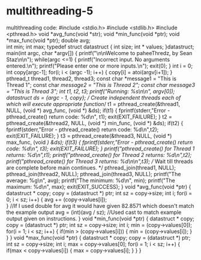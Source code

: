 # multithreading-5
multithreading
code:
#include <stdio.h>
#include <stdlib.h>
#include <pthread.h> 
void *avg_func(void *str);
void *min_func(void *ptr);
void *max_func(void *ptr);
double avg;        
int min;
int max;
typedef struct datastruct
{
    int size;
    int * values;
}datastruct;
main(int argc, char *argv[])
{
	printf("\n\nWelcome to paheeThredz, by Sean Staz\n\n");
    while(argc <=1)
    {
        printf("Incorrect input. No arguments entered.\n");
        printf("Please enter one or more inputs.\n");
        exit(0);
	} 
    int i = 0;
    int copy[argc-1];
    for(i; i < (argc -1); i++)
    {
        copy[i] = atoi(argv[i+1]);
    }   
    pthread_t thread1, thread2, thread3;
    const char *message1 = "This is Thread 1";
    const char *message2 = "This is Thread 2";
    const char *message3 = "This is Thread 3";
    int  t1, t2, t3;
    printf("Running: %s\n\n", argv[0]);
    datastruct ds = {argc - 1, copy};
    /* Create independent threads each of which will execute appropriate function*/
    t1 = pthread_create(&thread1, NULL, (void *) avg_func, (void *) &ds);
    if(t1)
    {
        fprintf(stderr,"Error - pthread_create() return code: %d\n", t1);
        exit(EXIT_FAILURE);
    }
    t2 = pthread_create(&thread2, NULL, (void *) min_func, (void *) &ds);
    if(t2)
    {
        fprintf(stderr,"Error - pthread_create() return code: %d\n",t2);
        exit(EXIT_FAILURE);
    } 
    t3 = pthread_create(&thread3, NULL, (void *) max_func, (void *) &ds);
    if(t3)
    {
        fprintf(stderr,"Error - pthread_create() return code: %d\n", t3);
        exit(EXIT_FAILURE);
    }
    printf("pthread_create() for Thread 1 returns: %d\n",t1);
    printf("pthread_create() for Thread 2 returns: %d\n",t2);
    printf("pthread_create() for Thread 3 returns: %d\n\n",t3);
    /* Wait till threads are complete before main continues. */
    pthread_join(thread1, NULL);
    pthread_join(thread2, NULL);
    pthread_join(thread3, NULL);
    printf("The average:  %g\n", avg);
    printf("The minimum:  %d\n", min);
    printf("The maximum:  %d\n", max);
    exit(EXIT_SUCCESS);
}
void *avg_func(void *ptr)
{
    datastruct * copy;
    copy = (datastruct *) ptr;
    int sz = copy->size;
    int i; 
    for(i = 0; i < sz; i++)
    {
        avg += (copy->values[i]);    
    }                               //If I used double for avg it would have given 82.8571 which doesn't match the example output
    avg = (int)(avg / sz);          //Used cast to match example output given on instructions.
}
void *min_func(void *ptr)
{
    datastruct * copy;
    copy = (datastruct *) ptr;
    int sz = copy->size;
    int i;
    min = (copy->values[0]);
    for(i = 1; i < sz; i++)
    {
        if(min > (copy->values[i]))
        {
            min = (copy->values[i]);
        }
    }
}
void *max_func(void *ptr)
{
    datastruct * copy;
    copy = (datastruct *) ptr;
    int sz = copy->size;
    int i; 
    max = copy->values[0];
    for(i = 1; i < sz; i++)
    {
        if(max < copy->values[i])
        {
            max = copy->values[i];
        }
    }
}

